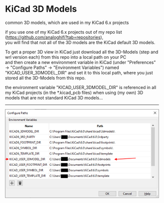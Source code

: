 # KiCad 3D Models
common 3D models, which are used in my KiCad 6.x projects

if you use one of my KiCad 6.x projects out of my repo list (https://github.com/analoghifi?tab=repositories),  
you will find that not all of the 3D models are the KiCad default 3D models.  
  
To get a proper 3D view in KiCad just download all the 3D-Models (step and wrl version each) from this repo into a local path on your PC  
and then create a new environment variable in KiCad (under "Preferences" -> "Configure Paths" -> "Environment Variables") named "KICAD_USER_3DMODEL_DIR" and set it to this local path, where you just stored all the 3D-Models from this repo.  
  
the environment variable "KICAD_USER_3DMODEL_DIR" is referenced in all my KiCad projects (in the \*.kicad_pcb files) when using (my own) 3D models that are not standard KiCad 3D models...
   
----   
   
<img alt="" src="pics/configure_paths.png" />

